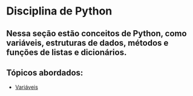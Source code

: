 # Disciplina de Python

## Nessa seção estão conceitos de Python, como variáveis, estruturas de dados, métodos e funções de listas e dicionários.

## Tópicos abordados:

- [Variáveis]()